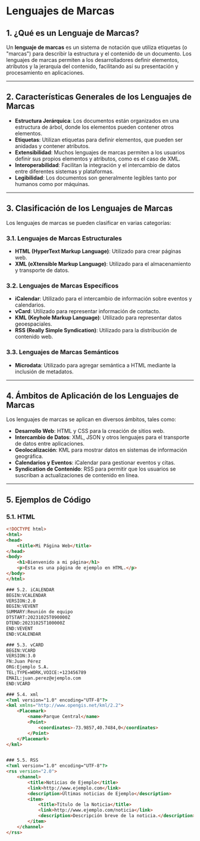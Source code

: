 # Lenguajes de Marcas

## 1. ¿Qué es un Lenguaje de Marcas?

Un **lenguaje de marcas** es un sistema de notación que utiliza etiquetas (o "marcas") para describir la estructura y el contenido de un documento. Los lenguajes de marcas permiten a los desarrolladores definir elementos, atributos y la jerarquía del contenido, facilitando así su presentación y procesamiento en aplicaciones.

---

## 2. Características Generales de los Lenguajes de Marcas

- **Estructura Jerárquica**: Los documentos están organizados en una estructura de árbol, donde los elementos pueden contener otros elementos.
- **Etiquetas**: Utilizan etiquetas para definir elementos, que pueden ser anidadas y contener atributos.
- **Extensibilidad**: Muchos lenguajes de marcas permiten a los usuarios definir sus propios elementos y atributos, como es el caso de XML.
- **Interoperabilidad**: Facilitan la integración y el intercambio de datos entre diferentes sistemas y plataformas.
- **Legibilidad**: Los documentos son generalmente legibles tanto por humanos como por máquinas.

---

## 3. Clasificación de los Lenguajes de Marcas

Los lenguajes de marcas se pueden clasificar en varias categorías:

### 3.1. Lenguajes de Marcas Estructurales
- **HTML (HyperText Markup Language)**: Utilizado para crear páginas web.
- **XML (eXtensible Markup Language)**: Utilizado para el almacenamiento y transporte de datos.

### 3.2. Lenguajes de Marcas Específicos
- **iCalendar**: Utilizado para el intercambio de información sobre eventos y calendarios.
- **vCard**: Utilizado para representar información de contacto.
- **KML (Keyhole Markup Language)**: Utilizado para representar datos geoespaciales.
- **RSS (Really Simple Syndication)**: Utilizado para la distribución de contenido web.

### 3.3. Lenguajes de Marcas Semánticos
- **Microdata**: Utilizado para agregar semántica a HTML mediante la inclusión de metadatos.

---

## 4. Ámbitos de Aplicación de los Lenguajes de Marcas

Los lenguajes de marcas se aplican en diversos ámbitos, tales como:
- **Desarrollo Web**: HTML y CSS para la creación de sitios web.
- **Intercambio de Datos**: XML, JSON y otros lenguajes para el transporte de datos entre aplicaciones.
- **Geolocalización**: KML para mostrar datos en sistemas de información geográfica.
- **Calendarios y Eventos**: iCalendar para gestionar eventos y citas.
- **Syndication de Contenido**: RSS para permitir que los usuarios se suscriban a actualizaciones de contenido en línea.

---

## 5. Ejemplos de Código

### 5.1. HTML
```html
<!DOCTYPE html>
<html>
<head>
    <title>Mi Página Web</title>
</head>
<body>
    <h1>Bienvenido a mi página</h1>
    <p>Esta es una página de ejemplo en HTML.</p>
</body>
</html>

### 5.2. iCALENDAR
BEGIN:VCALENDAR
VERSION:2.0
BEGIN:VEVENT
SUMMARY:Reunión de equipo
DTSTART:20231025T090000Z
DTEND:20231025T100000Z
END:VEVENT
END:VCALENDAR

### 5.3. vCARD
BEGIN:VCARD
VERSION:3.0
FN:Juan Pérez
ORG:Ejemplo S.A.
TEL;TYPE=WORK,VOICE:+123456789
EMAIL:juan.perez@ejemplo.com
END:VCARD

### 5.4. xml
<?xml version="1.0" encoding="UTF-8"?>
<kml xmlns="http://www.opengis.net/kml/2.2">
    <Placemark>
        <name>Parque Central</name>
        <Point>
            <coordinates>-73.9857,40.7484,0</coordinates>
        </Point>
    </Placemark>
</kml>


### 5.5. RSS
<?xml version="1.0" encoding="UTF-8"?>
<rss version="2.0">
    <channel>
        <title>Noticias de Ejemplo</title>
        <link>http://www.ejemplo.com</link>
        <description>Últimas noticias de Ejemplo</description>
        <item>
            <title>Título de la Noticia</title>
            <link>http://www.ejemplo.com/noticia</link>
            <description>Descripción breve de la noticia.</description>
        </item>
    </channel>
</rss>

